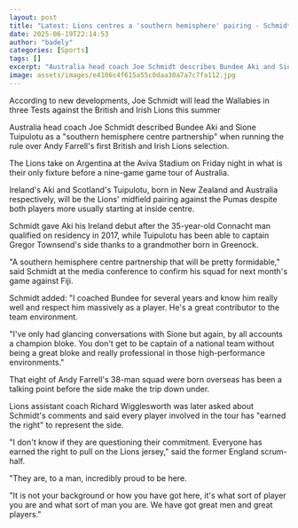 ```yaml
---
layout: post
title: "Latest: Lions centres a 'southern hemisphere' pairing - Schmidt"
date: 2025-06-19T22:14:53
author: "badely"
categories: [Sports]
tags: []
excerpt: "Australia head coach Joe Schmidt describes Bundee Aki and Sione Tuipulotu as a 'southern hemisphere centre partnership' when running the rule over And"
image: assets/images/e4106c4f615a55c0daa30a7a7c7fa112.jpg
---
```


According to new developments, Joe Schmidt will lead the Wallabies in three Tests against the British and Irish Lions this summer

Australia head coach Joe Schmidt described Bundee Aki and Sione Tuipulotu as a "southern hemisphere centre partnership" when running the rule over Andy Farrell's first British and Irish Lions selection.

The Lions take on Argentina at the Aviva Stadium on Friday night in what is their only fixture before a nine-game game tour of Australia.

Ireland's Aki and Scotland's Tuipulotu, born in New Zealand and Australia respectively, will be the Lions' midfield pairing against the Pumas despite both players more usually starting at inside centre. 

Schmidt gave Aki his Ireland debut after the 35-year-old Connacht man qualified on residency in 2017, while Tuipulotu has been able to captain Gregor Townsend's side thanks to a grandmother born in Greenock.

"A southern hemisphere centre partnership that will be pretty formidable," said Schmidt at the media conference to confirm his squad for next month's game against Fiji.

Schmidt added: "I coached Bundee for several years and know him really well and respect him massively as a player. He's a great contributor to the team environment.

"I've only had glancing conversations with Sione but again, by all accounts a champion bloke. You don't get to be captain of a national team without being a great bloke and really professional in those high-performance environments."

That eight of Andy Farrell's 38-man squad were born overseas has been a talking point before the side make the trip down under.

Lions assistant coach Richard Wigglesworth was later asked about Schmidt's comments and said every player involved in the tour has "earned the right" to represent the side.

"I don't know if they are questioning their commitment. Everyone has earned the right to pull on the Lions jersey," said the former England scrum-half.

"They are, to a man, incredibly proud to be here. 

"It is not your background or how you have got here, it's what sort of player you are and what sort of man you are. We have got great men and great players."

